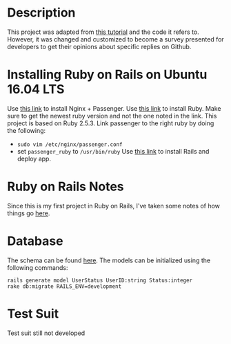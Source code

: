 # Description
This project was adapted from [this tutorial](https://iridakos.com/tutorials/2013/12/07/creating-a-simple-todo-part-1.html) and the code it refers to. However, it was changed and customized to become a survey presented for developers to get their opinions about specific replies on Github.

# Installing Ruby on Rails on Ubuntu 16.04 LTS
Use [this link](https://www.phusionpassenger.com/library/install/nginx/install/oss/xenial/) to install Nginx + Passenger.
Use [this link](https://www.digitalocean.com/community/tutorials/how-to-deploy-a-rails-app-with-passenger-and-nginx-on-ubuntu-14-04#step-four-—-install-ruby) to install Ruby. Make sure to get the newest ruby version and not the one noted in the link. This project is based on Ruby 2.5.3.
Link passenger to the right ruby by doing the following:
* `sudo vim /etc/nginx/passenger.conf`
* set `passenger_ruby` to `/usr/bin/ruby`
Use [this link](https://www.digitalocean.com/community/tutorials/how-to-deploy-a-rails-app-with-passenger-and-nginx-on-ubuntu-14-04#step-seven-—-deploy) to install Rails and deploy app.

# Ruby on Rails Notes
Since this is my first project in Ruby on Rails, I've taken some notes of how things go [here]().

# Database
The schema can be found [here](). The models can be initialized using the following commands:
```
rails generate model UserStatus UserID:string Status:integer
rake db:migrate RAILS_ENV=development
```

# Test Suit
Test suit still not developed